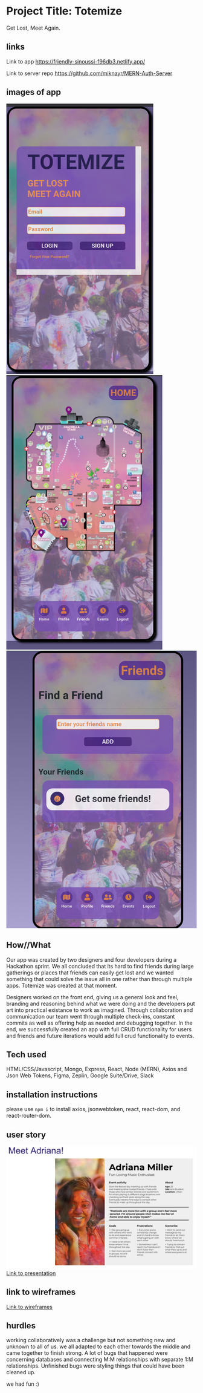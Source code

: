 # Project Title: Totemize
Get Lost, Meet Again.

## links
Link to app 
https://friendly-sinoussi-f96db3.netlify.app/

Link to server repo
https://github.com/miknayr/MERN-Auth-Server

## images of app
![login](src/images/login.png)
![home](src/images/home.png)
![getfriends](src/images/friends.png)


## How//What

Our app was created by two designers and four developers during a Hackathon sprint. We all concluded that its hard to find friends during large gatherings or places that friends can easily get lost and we wanted something that could solve the issue all in one rather than through multiple apps. Totemize was created at that moment.

Designers worked on the front end, giving us a general look and feel, branding and reasoning behind what we were doing and the developers put art into practical existance to work as imagined. Through collaboration and communication our team went through multiple check-ins, constant commits as well as offering help as needed and debugging together. In the end, we successfully created an app with full CRUD functionality for users and friends and future iterations would add full crud functionality to events.

## Tech used
HTML/CSS/Javascript, Mongo, Express, React, Node (MERN), Axios and Json Web Tokens, Figma, Zeplin, Google Suite/Drive, Slack

## installation instructions
please use `npm i` to install axios, jsonwebtoken, react, react-dom, and react-router-dom.

## user story
![userstory](src/images/userstory.png)
[Link to presentation](https://docs.google.com/presentation/d/1tE5ZKgdR9sb6IDTDAwWxN7lfKzvSmCqkLIFNkfZPnBg/edit#slide=id.ge4c5d93fc4_0_16)

## link to wireframes
[Link to wireframes](https://www.figma.com/file/luE1KFuzq79dBeMdgo7y5p/Hackathon-Festival-Totem-Pole-app?node-id=0%3A1)

## hurdles
working collaboratively was a challenge but not something new and unknown to all of us. we all adapted to each other towards the middle and came together to finish strong. A lot of bugs that happened were concerning databases and connecting M:M relationships with separate 1:M relationships. Unfinished bugs were styling things that could have been cleaned up.

we had fun :)